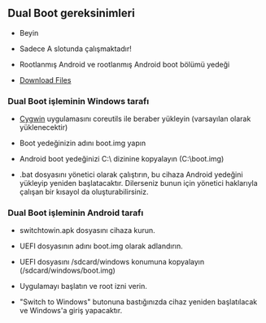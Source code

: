 ## Dual Boot gereksinimleri

- Beyin

- Sadece A slotunda çalışmaktadır!

- Rootlanmış Android ve rootlanmış Android boot bölümü yedeği

- [Download Files](https://github.com/erdilS/Port-Windows-11-Xiaomi-Pad-5/releases/tag/dualboot) 

### Dual Boot işleminin Windows tarafı

- [Cygwin](https://www.cygwin.com/setup-x86_64.exe) uygulamasını coreutils ile beraber yükleyin (varsayılan olarak yüklenecektir)

- Boot yedeğinizin adını boot.img yapın

- Android boot yedeğinizi C:\ dizinine kopyalayın (C:\boot.img)

- .bat dosyasını yönetici olarak çalıştırın, bu cihaza Android yedeğini yükleyip yeniden başlatacaktır. Dilerseniz bunun için yönetici haklarıyla çalışan bir kısayol da oluşturabilirsiniz.

### Dual Boot işleminin Android tarafı

- switchtowin.apk dosyasını cihaza kurun.

- UEFI dosyasının adını boot.img olarak adlandırın.

- UEFI dosyasını /sdcard/windows konumuna kopyalayın (/sdcard/windows/boot.img)

- Uygulamayı başlatın ve root izni verin.

- "Switch to Windows" butonuna bastığınızda cihaz yeniden başlatılacak ve Windows'a giriş yapacaktır.

